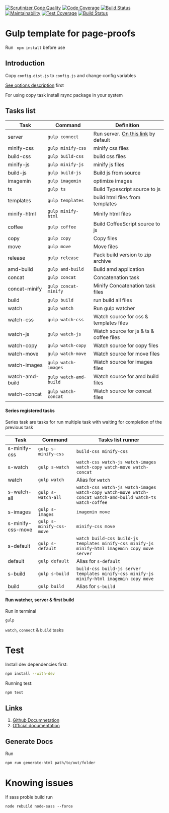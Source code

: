 [![Scrutinizer Code Quality](https://scrutinizer-ci.com/g/sonrac/gulp-template/badges/quality-score.png?b=master)](https://scrutinizer-ci.com/g/sonrac/gulp-template/?branch=master)
[![Code Coverage](https://scrutinizer-ci.com/g/sonrac/gulp-template/badges/coverage.png?b=master)](https://scrutinizer-ci.com/g/sonrac/gulp-template/?branch=master)
[![Build Status](https://scrutinizer-ci.com/g/sonrac/gulp-template/badges/build.png?b=master)](https://scrutinizer-ci.com/g/sonrac/gulp-template/build-status/master)
[![Maintainability](https://api.codeclimate.com/v1/badges/59430ed75b0a26b2dd95/maintainability)](https://codeclimate.com/github/sonrac/gulp-template/maintainability)
[![Test Coverage](https://api.codeclimate.com/v1/badges/59430ed75b0a26b2dd95/test_coverage)](https://codeclimate.com/github/sonrac/gulp-template/test_coverage)
[![Build Status](https://travis-ci.org/sonrac/gulp-template.svg?branch=master)](https://travis-ci.org/sonrac/gulp-template)

# Gulp template for page-proofs

Run ` npm install` before use

## Introduction

Copy `config.dist.js` to `config.js` and change config variables

[See options description](https://sonrac.github.io/docs/gulp-template/global.html#config) first

For using copy task install rsync package in your system

## Tasks list

| Task | Command | Definition |
| ---- | ------- | ---------- |
| server | `gulp connect` | Run server. [On this link](http://localhost:1112) by default|
| minify-css | `gulp minify-css` | minify css files |
| build-css | `gulp build-css` | build css files |
| minify-js | `gulp minify-js` | minify js files |
| build-js | `gulp build-js` | Build js from source |
| imagemin | `gulp imagemin` | optimize images |
| ts | `gulp ts` | Build Typescript source to js |
| templates | `gulp templates` | build html files from templates |
| minify-html | `gulp minify-html` | Minify html files |
| coffee | `gulp coffee` | Build CoffeeScript source to js |
| copy | `gulp copy` | Copy files |
| move | `gulp move` | Move files |
| release | `gulp release` | Pack build version to zip archive |
| amd-build | `gulp amd-build` | Build amd application |
| concat | `gulp concat` | Concatenation task |
| concat-minify | `gulp concat-minify` | Minify Concatenation task files |
| build | `gulp build` | run build all files |
| watch | `gulp watch` | Run gulp watcher |
| watch-css | `gulp watch-css` | Watch source for css & templates files |
| watch-js | `gulp watch-js` | Watch source for js & ts & coffee files |
| watch-copy | `gulp watch-copy` | Watch source for copy files |
| watch-move | `gulp watch-move` | Watch source for move files |
| watch-images | `gulp watch-images` | Watch source for images files |
| watch-amd-build | `gulp watch-amd-build` | Watch source for amd build files |
| watch-concat | `gulp watch-concat` | Watch source for concat files |

#### Series registered tasks

Series task are tasks for run multiple task with waiting for completion of the previous task

| Task | Command | Tasks list runner |
| ---- | ------- | ---------- |
| s-minify-css | `gulp s-minify-css` | `build-css minify-css` |
| s-watch | `gulp s-watch` | `watch-css watch-js watch-images watch-copy watch-move watch-concat` |
| watch | `gulp watch` | Alias for `watch` |
| s-watch-all | `gulp s-watch-all` | `watch-css watch-js watch-images watch-copy watch-move watch-concat watch-amd-build watch-ts watch-coffee` |
| s-images | `gulp s-images` | `imagemin move` |
| s-minify-css-move | `gulp s-minify-css-move` | `minify-css move` |
| s-default | `gulp s-default` | `watch build-css build-js templates minify-css minify-js minify-html imagemin copy move server` |
| default | `gulp default` | Alias for `s-default` |
| s-build | `gulp s-build` | `build-css build-js server templates minify-css minify-js minify-html imagemin copy move` |
| build | `gulp build` | Alias for `s-build` |


#### Run watcher, server & first build 

Run in terminal

```bash
gulp
```

`watch`, `connect` & `build` tasks

# Test 

Install dev dependencies first:

```bash
npm install --with-dev
```

Running test:

```bash
npm test
```

## Links 
1. [Github Documnetation](https://sonrac.github.io/docs/gulp-template)
2. [Official documentation](https://sonrac.info/front/gulp-template)

## Generate Docs

Run 
```bash
npm run generate-html path/to/out/folder
```
# Knowing issues

If sass proble build run

```
node rebuild node-sass --force
```
